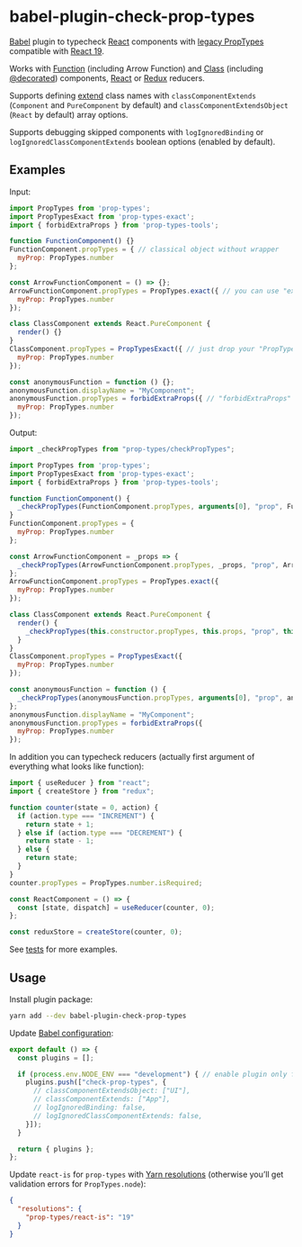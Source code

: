 # babel-plugin-check-prop-types

[Babel](https://babeljs.io) plugin to typecheck [React](https://react.dev) components with [legacy PropTypes](https://legacy.reactjs.org/docs/typechecking-with-proptypes.html#gatsby-focus-wrapper) compatible with [React 19](https://react.dev/blog/2024/04/25/react-19-upgrade-guide#removed-deprecated-react-apis).

Works with [Function](https://react.dev/learn/your-first-component#defining-a-component) (including Arrow Function) and [Class](https://react.dev/reference/react/Component) (including [@decorated](https://github.com/tc39/proposal-decorators)) components, [React](https://react.dev/learn/extracting-state-logic-into-a-reducer) or [Redux](https://redux.js.org/usage/structuring-reducers/basic-reducer-structure) reducers.

Supports defining [extend](https://developer.mozilla.org/en-US/docs/Web/JavaScript/Reference/Classes/extends) class names with `classComponentExtends` (`Component` and `PureComponent` by default) and `classComponentExtendsObject` (`React` by default) array options.

Supports debugging skipped components with `logIgnoredBinding` or `logIgnoredClassComponentExtends` boolean options (enabled by default).

## Examples

Input:

```js
import PropTypes from 'prop-types';
import PropTypesExact from 'prop-types-exact';
import { forbidExtraProps } from 'prop-types-tools';

function FunctionComponent() {}
FunctionComponent.propTypes = { // classical object without wrapper
  myProp: PropTypes.number
};

const ArrowFunctionComponent = () => {};
ArrowFunctionComponent.propTypes = PropTypes.exact({ // you can use "exact" on root level from now
  myProp: PropTypes.number
});

class ClassComponent extends React.PureComponent {
  render() {}
}
ClassComponent.propTypes = PropTypesExact({ // just drop your "PropTypesExact" dependency
  myProp: PropTypes.number
});

const anonymousFunction = function () {};
anonymousFunction.displayName = "MyComponent";
anonymousFunction.propTypes = forbidExtraProps({ // "forbidExtraProps" makes no sense anymore
  myProp: PropTypes.number
});
```

Output:

```js
import _checkPropTypes from "prop-types/checkPropTypes";

import PropTypes from 'prop-types';
import PropTypesExact from 'prop-types-exact';
import { forbidExtraProps } from 'prop-types-tools';

function FunctionComponent() {
  _checkPropTypes(FunctionComponent.propTypes, arguments[0], "prop", FunctionComponent.displayName || "FunctionComponent");
}
FunctionComponent.propTypes = {
  myProp: PropTypes.number
};

const ArrowFunctionComponent = _props => {
  _checkPropTypes(ArrowFunctionComponent.propTypes, _props, "prop", ArrowFunctionComponent.displayName || "ArrowFunctionComponent");
};
ArrowFunctionComponent.propTypes = PropTypes.exact({
  myProp: PropTypes.number
});

class ClassComponent extends React.PureComponent {
  render() {
    _checkPropTypes(this.constructor.propTypes, this.props, "prop", this.constructor.displayName || "ClassComponent");
  }
}
ClassComponent.propTypes = PropTypesExact({
  myProp: PropTypes.number
});

const anonymousFunction = function () {
  _checkPropTypes(anonymousFunction.propTypes, arguments[0], "prop", anonymousFunction.displayName || "anonymousFunction");
};
anonymousFunction.displayName = "MyComponent";
anonymousFunction.propTypes = forbidExtraProps({
  myProp: PropTypes.number
});
```

In addition you can typecheck reducers (actually first argument of everything what looks like function):

```js
import { useReducer } from "react";
import { createStore } from "redux";

function counter(state = 0, action) {
  if (action.type === "INCREMENT") {
    return state + 1;
  } else if (action.type === "DECREMENT") {
    return state - 1;
  } else {
    return state;
  }
}
counter.propTypes = PropTypes.number.isRequired;

const ReactComponent = () => {
  const [state, dispatch] = useReducer(counter, 0);
};

const reduxStore = createStore(counter, 0);
```

See [tests](https://github.com/NikolayFrantsev/babel-plugin-check-prop-types/blob/master/test.js) for more examples.

## Usage

Install plugin package:

```sh
yarn add --dev babel-plugin-check-prop-types
```

Update [Babel configuration](https://babeljs.io/docs/configuration#javascript-configuration-files):

```js
export default () => {
  const plugins = [];

  if (process.env.NODE_ENV === "development") { // enable plugin only for development bundle
    plugins.push(["check-prop-types", {
      // classComponentExtendsObject: ["UI"],
      // classComponentExtends: ["App"],
      // logIgnoredBinding: false,
      // logIgnoredClassComponentExtends: false,
    }]);
  }

  return { plugins };
};
```

Update `react-is` for `prop-types` with [Yarn resolutions](https://classic.yarnpkg.com/lang/en/docs/selective-version-resolutions/) (otherwise you’ll get validation errors for `PropTypes.node`):
```json
{
  "resolutions": {
    "prop-types/react-is": "19"
  }
}
```
